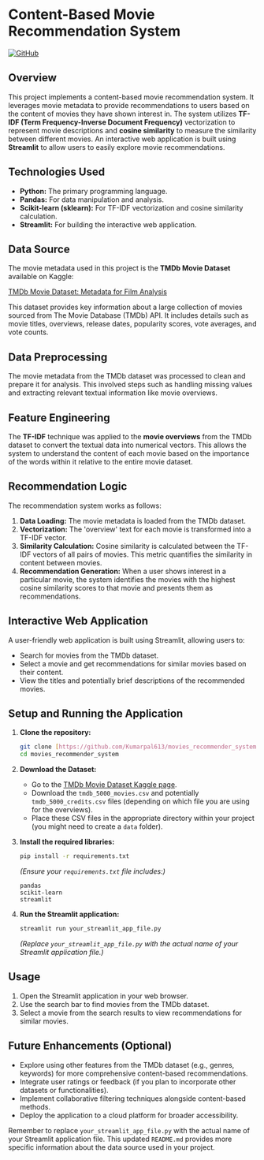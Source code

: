 # Content-Based Movie Recommendation System

[![GitHub](https://img.shields.io/badge/GitHub-Repo-blue?logo=github)](https://github.com/Kumarpal613/movies_recommender_system)

## Overview

This project implements a content-based movie recommendation system. It leverages movie metadata to provide recommendations to users based on the content of movies they have shown interest in. The system utilizes **TF-IDF (Term Frequency-Inverse Document Frequency)** vectorization to represent movie descriptions and **cosine similarity** to measure the similarity between different movies. An interactive web application is built using **Streamlit** to allow users to easily explore movie recommendations.

## Technologies Used

* **Python:** The primary programming language.
* **Pandas:** For data manipulation and analysis.
* **Scikit-learn (sklearn):** For TF-IDF vectorization and cosine similarity calculation.
* **Streamlit:** For building the interactive web application.

## Data Source

The movie metadata used in this project is the **TMDb Movie Dataset** available on Kaggle:

[TMDb Movie Dataset: Metadata for Film Analysis](https://www.kaggle.com/datasets/tmdb/tmdb-movie-metadata)

This dataset provides key information about a large collection of movies sourced from The Movie Database (TMDb) API. It includes details such as movie titles, overviews, release dates, popularity scores, vote averages, and vote counts.

## Data Preprocessing

The movie metadata from the TMDb dataset was processed to clean and prepare it for analysis. This involved steps such as handling missing values and extracting relevant textual information like movie overviews.

## Feature Engineering

The **TF-IDF** technique was applied to the **movie overviews** from the TMDb dataset to convert the textual data into numerical vectors. This allows the system to understand the content of each movie based on the importance of the words within it relative to the entire movie dataset.

## Recommendation Logic

The recommendation system works as follows:

1.  **Data Loading:** The movie metadata is loaded from the TMDb dataset.
2.  **Vectorization:** The 'overview' text for each movie is transformed into a TF-IDF vector.
3.  **Similarity Calculation:** Cosine similarity is calculated between the TF-IDF vectors of all pairs of movies. This metric quantifies the similarity in content between movies.
4.  **Recommendation Generation:** When a user shows interest in a particular movie, the system identifies the movies with the highest cosine similarity scores to that movie and presents them as recommendations.

## Interactive Web Application

A user-friendly web application is built using Streamlit, allowing users to:

* Search for movies from the TMDb dataset.
* Select a movie and get recommendations for similar movies based on their content.
* View the titles and potentially brief descriptions of the recommended movies.

## Setup and Running the Application

1.  **Clone the repository:**
    ```bash
    git clone [https://github.com/Kumarpal613/movies_recommender_system.git](https://github.com/Kumarpal613/movies_recommender_system.git)
    cd movies_recommender_system
    ```

2.  **Download the Dataset:**
    * Go to the [TMDb Movie Dataset Kaggle page](https://www.kaggle.com/datasets/tmdb/tmdb-movie-metadata).
    * Download the `tmdb_5000_movies.csv` and potentially `tmdb_5000_credits.csv` files (depending on which file you are using for the overviews).
    * Place these CSV files in the appropriate directory within your project (you might need to create a `data` folder).

3.  **Install the required libraries:**
    ```bash
    pip install -r requirements.txt
    ```
    *(Ensure your `requirements.txt` file includes:)*
    ```
    pandas
    scikit-learn
    streamlit
    ```

4.  **Run the Streamlit application:**
    ```bash
    streamlit run your_streamlit_app_file.py
    ```
    *(Replace `your_streamlit_app_file.py` with the actual name of your Streamlit application file.)*

## Usage

1.  Open the Streamlit application in your web browser.
2.  Use the search bar to find movies from the TMDb dataset.
3.  Select a movie from the search results to view recommendations for similar movies.

## Future Enhancements (Optional)

* Explore using other features from the TMDb dataset (e.g., genres, keywords) for more comprehensive content-based recommendations.
* Integrate user ratings or feedback (if you plan to incorporate other datasets or functionalities).
* Implement collaborative filtering techniques alongside content-based methods.
* Deploy the application to a cloud platform for broader accessibility.


Remember to replace `your_streamlit_app_file.py` with the actual name of your Streamlit application file. This updated `README.md` provides more specific information about the data source used in your project.
